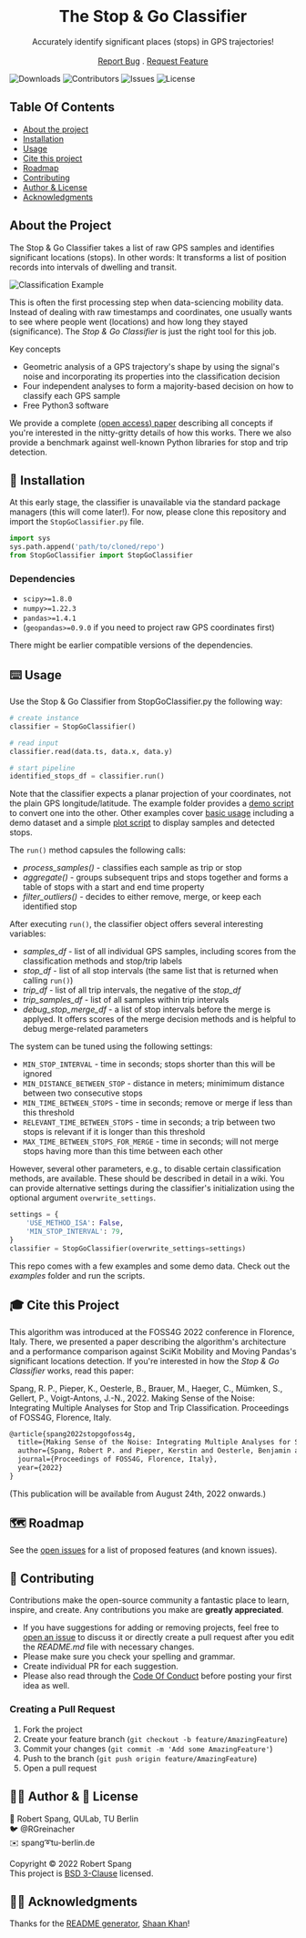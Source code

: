 <br/>
<p align="center">
  <h1 align="center">The Stop & Go Classifier</h1>

  <p align="center">
    Accurately identify significant places (stops) in GPS trajectories!
    <br/>
    <br/>
    <a href="https://github.com/RGreinacher/Stop-Go-Classifier/issues">Report Bug</a>
    .
    <a href="https://github.com/RGreinacher/Stop-Go-Classifier/issues">Request Feature</a>
  </p>
</p>

![Downloads](https://img.shields.io/github/downloads/RGreinacher/Stop-Go-Classifier/total) ![Contributors](https://img.shields.io/github/contributors/RGreinacher/Stop-Go-Classifier?color=dark-green) ![Issues](https://img.shields.io/github/issues/RGreinacher/Stop-Go-Classifier) ![License](https://img.shields.io/github/license/RGreinacher/Stop-Go-Classifier) 

## Table Of Contents

* [About the project](#about-the-project)
* [Installation](#-installation)
* [Usage](#%EF%B8%8F-usage)
* [Cite this project](#-cite-this-project)
* [Roadmap](#%EF%B8%8F-roadmap)
* [Contributing](#-contributing)
* [Author & License](#-author---license)
* [Acknowledgments](#-acknowledgments)

## About the Project

The Stop & Go Classifier takes a list of raw GPS samples and identifies significant locations (stops). In other words: It transforms a list of position records into intervals of dwelling and transit.

<img src="media/classification_animation.gif" alt="Classification Example">

This is often the first processing step when data-sciencing mobility data. Instead of dealing with raw timestamps and coordinates, one usually wants to see where people went (locations) and how long they stayed (significance). The *Stop & Go Classifier* is just the right tool for this job.

Key concepts

* Geometric analysis of a GPS trajectory's shape by using the signal's noise and incorporating its properties into the classification decision
* Four independent analyses to form a majority-based decision on how to classify each GPS sample
* Free Python3 software

We provide a complete [(open access) paper](#-cite-this-project) describing all concepts if you're interested in the nitty-gritty details of how this works. There we also provide a benchmark against well-known Python libraries for stop and trip detection.

## 💾 Installation

At this early stage, the classifier is unavailable via the standard package managers (this will come later!). For now, please clone this repository and import the `StopGoClassifier.py` file.

```python
import sys
sys.path.append('path/to/cloned/repo')
from StopGoClassifier import StopGoClassifier
```

### Dependencies

- `scipy>=1.8.0`
- `numpy>=1.22.3`
- `pandas>=1.4.1`
- (`geopandas>=0.9.0` if you need to project raw GPS coordinates first)

There might be earlier compatible versions of the dependencies.

## ⌨️ Usage

Use the Stop & Go Classifier from StopGoClassifier.py the following way:

```python
# create instance
classifier = StopGoClassifier()

# read input
classifier.read(data.ts, data.x, data.y)

# start pipeline
identified_stops_df = classifier.run()
```

Note that the classifier expects a planar projection of your coordinates, not the plain GPS longitude/latitude. The example folder provides a [demo script](https://github.com/RGreinacher/Stop-Go-Classifier/blob/main/examples/raw_coordinates_classification_example.py) to convert one into the other. Other examples cover [basic usage](https://github.com/RGreinacher/Stop-Go-Classifier/blob/main/examples/classification_example.py) including a demo dataset and a simple [plot script](https://github.com/RGreinacher/Stop-Go-Classifier/blob/main/examples/classification_and_plot_example.py) to display samples and detected stops.

The `run()` method capsules the following calls:

- *process_samples()* - classifies each sample as trip or stop
- *aggregate()* - groups subsequent trips and stops together and forms a table of stops with a start and end time property
- *filter_outliers()* - decides to either remove, merge, or keep each identified stop

After executing `run()`, the classifier object offers several interesting variables:

- *samples_df* - list of all individual GPS samples, including scores from the classification methods and stop/trip labels
- *stop_df* - list of all stop intervals (the same list that is returned when calling `run()`)
- *trip_df* - list of all trip intervals, the negative of the *stop_df*
- *trip_samples_df* - list of all samples within trip intervals
- *debug_stop_merge_df* - a list of stop intervals before the merge is applyed. It offers scores of the merge decision methods and is helpful to debug merge-related parameters

The system can be tuned using the following settings:

- `MIN_STOP_INTERVAL` - time in seconds; stops shorter than this will be ignored
- `MIN_DISTANCE_BETWEEN_STOP` - distance in meters; minimimum distance between two consecutive stops
- `MIN_TIME_BETWEEN_STOPS` - time in seconds; remove or merge if less than this threshold
- `RELEVANT_TIME_BETWEEN_STOPS` - time in seconds; a trip between two stops is relevant if it is longer than this threshold
- `MAX_TIME_BETWEEN_STOPS_FOR_MERGE` - time in seconds; will not merge stops having more than this time between each other

However, several other parameters, e.g., to disable certain classification methods, are available. These should be described in detail in a wiki. You can provide alternative settings during the classifier's initialization using the optional argument `overwrite_settings`.

```python
settings = {
	'USE_METHOD_ISA': False,
	'MIN_STOP_INTERVAL': 79,
}
classifier = StopGoClassifier(overwrite_settings=settings)
```

This repo comes with a few examples and some demo data. Check out the *examples* folder and run the scripts.

## 🎓 Cite this Project

This algorithm was introduced at the FOSS4G 2022 conference in Florence, Italy. There, we presented a paper describing the algorithm's architecture and a performance comparison against SciKit Mobility and Moving Pandas's significant locations detection. If you're interested in how the *Stop & Go Classifier* works, read this paper:

Spang, R. P., Pieper, K., Oesterle, B., Brauer, M., Haeger, C., Mümken, S., Gellert, P., Voigt-Antons, J.-N., 2022. Making Sense of the Noise: Integrating Multiple Analyses for Stop and Trip Classification. Proceedings of FOSS4G, Florence, Italy.

```tex
@article{spang2022stopgofoss4g,
  title={Making Sense of the Noise: Integrating Multiple Analyses for Stop and Trip Classification},
  author={Spang, Robert P. and Pieper, Kerstin and Oesterle, Benjamin and Brauer, Max and Haeger, Christine and Mümken, Sandra and Gellert, Paul and Voigt-Antons, Jan-Niklas},
  journal={Proceedings of FOSS4G, Florence, Italy},
  year={2022}
}
```

(This publication will be available from August 24th, 2022 onwards.)

## 🗺️ Roadmap

See the [open issues](https://github.com/RGreinacher/Stop-Go-Classifier/issues) for a list of proposed features (and known issues).

## 🤝 Contributing

Contributions make the open-source community a fantastic place to learn, inspire, and create. Any contributions you make are **greatly appreciated**.
* If you have suggestions for adding or removing projects, feel free to [open an issue](https://github.com/RGreinacher/Stop-Go-Classifier/issues/new) to discuss it or directly create a pull request after you edit the *README.md* file with necessary changes.
* Please make sure you check your spelling and grammar.
* Create individual PR for each suggestion.
* Please also read through the [Code Of Conduct](https://github.com/RGreinacher/Stop-Go-Classifier/blob/main/CODE_OF_CONDUCT.md) before posting your first idea as well.

### Creating a Pull Request

1. Fork the project
2. Create your feature branch (`git checkout -b feature/AmazingFeature`)
3. Commit your changes (`git commit -m 'Add some AmazingFeature'`)
4. Push to the branch (`git push origin feature/AmazingFeature`)
5. Open a pull request

## 🙋🏻 Author & 📝 License

👤 Robert Spang, QULab, TU Berlin  
🐦 @RGreinacher  
✉️ spang➰tu-berlin.de  

Copyright © 2022 Robert Spang  
This project is [BSD 3-Clause](https://github.com/RGreinacher/Stop-Go-Classifier/blob/main/LICENSE) licensed.

## 🙏🏻 Acknowledgments

Thanks for the [README generator](https://readme.shaankhan.dev), [Shaan Khan](https://github.com/ShaanCoding/)!
